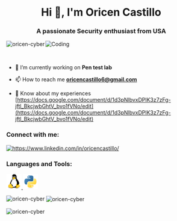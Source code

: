 <h1 align="center">Hi 👋, I'm Oricen Castillo</h1>
<h3 align="center">A passionate Security enthusiast from USA</h3>
<img align="right" alt="Coding" width="400" src="https://1.bp.blogspot.com/-VV4K8fDYC4w/YFCfwRPc_jI/AAAAAAAAAHE/IkkoTu7FM-waDIEyq609gcaFfu3OZQ6sgCLcBGAsYHQ/s1947/Cyber%2BSecurity.gif">
<p align="left"> <img src="https://komarev.com/ghpvc/?username=oricen-cyber&label=Profile%20views&color=0e75b6&style=flat" alt="oricen-cyber" /> </p>

<p align="left"> <a href="https://twitter.com/" target="blank"><img src="https://img.shields.io/twitter/follow/?logo=twitter&style=for-the-badge" alt="" /></a> </p>

- 🔭 I’m currently working on **Pen test lab**

- 📫 How to reach me **oricencastillo6@gmail.com**

- 📄 Know about my experiences [https://docs.google.com/document/d/1d3pNlbvxDPlK3z7zFg-jftl_BkcjwbGhtV_bvo1fVNo/edit](https://docs.google.com/document/d/1d3pNlbvxDPlK3z7zFg-jftl_BkcjwbGhtV_bvo1fVNo/edit)

<h3 align="left">Connect with me:</h3>
<p align="left">
<a href="https://linkedin.com/in/https://www.linkedin.com/in/oricencastillo/" target="blank"><img align="center" src="https://raw.githubusercontent.com/rahuldkjain/github-profile-readme-generator/master/src/images/icons/Social/linked-in-alt.svg" alt="https://www.linkedin.com/in/oricencastillo/" height="30" width="40" /></a>
</p>

<h3 align="left">Languages and Tools:</h3>
<p align="left"> <a href="https://www.linux.org/" target="_blank" rel="noreferrer"> <img src="https://raw.githubusercontent.com/devicons/devicon/master/icons/linux/linux-original.svg" alt="linux" width="40" height="40"/> </a> <a href="https://www.python.org" target="_blank" rel="noreferrer"> <img src="https://raw.githubusercontent.com/devicons/devicon/master/icons/python/python-original.svg" alt="python" width="40" height="40"/> </a> </p>

<p><img align="left" src="https://github-readme-stats.vercel.app/api/top-langs?username=oricen-cyber&show_icons=true&locale=en&layout=compact" alt="oricen-cyber" /></p>

<p>&nbsp;<img align="center" src="https://github-readme-stats.vercel.app/api?username=oricen-cyber&show_icons=true&locale=en" alt="oricen-cyber" /></p>

<p><img align="center" src="https://github-readme-streak-stats.herokuapp.com/?user=oricen-cyber&" alt="oricen-cyber" /></p>
